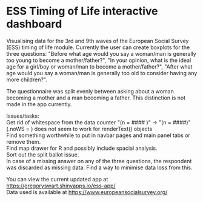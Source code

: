 # ESS Timing of Life interactive dashboard

Visualising data for the 3rd and 9th waves of the European Social Survey (ESS) timing of life module. Currently the user can create boxplots for the three questions: "Before what age would you say a woman/man is generally too young to become a mother/father?", "In your opinion, what is the ideal age for a girl/boy or woman/man to become a mother/father?", "After what age would you say a woman/man is generally too old to consider having any more children?".

The questionnaire was split evenly between asking about a woman becoming a mother and a man becoming a father. This distinction is not made in the app currently.

Issues/tasks: \
Get rid of whitespace from the data counter "(n = #### )" -> "(n = ####)" (.noWS = ) does not seem to work for renderText() objects \
Find something worthwhile to put in navbar pages and main panel tabs or remove them. \
Find map drawer for R and possibly include spacial analysis. \
Sort out the split ballot issue. \
In case of a missing answer on any of the three questions, the respondent was discarded as missing data. Find a way to minimise data loss from this. 


You can view the current updated app at https://gregoryswart.shinyapps.io/ess-app/ \
Data used is available at https://www.europeansocialsurvey.org/